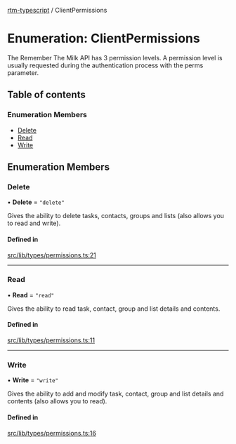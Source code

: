 [rtm-typescript](../README.md) / ClientPermissions

# Enumeration: ClientPermissions

The Remember The Milk API has 3 permission levels.
A permission level is usually requested during the authentication process with the perms parameter.

## Table of contents

### Enumeration Members

- [Delete](ClientPermissions.md#delete)
- [Read](ClientPermissions.md#read)
- [Write](ClientPermissions.md#write)

## Enumeration Members

### Delete

• **Delete** = ``"delete"``

Gives the ability to delete tasks, contacts, groups and lists (also allows you to read and write).

#### Defined in

[src/lib/types/permissions.ts:21](https://github.com/benwainwright/rtm-typescript/blob/57c8754/src/lib/types/permissions.ts#L21)

___

### Read

• **Read** = ``"read"``

Gives the ability to read task, contact, group and list details and contents.

#### Defined in

[src/lib/types/permissions.ts:11](https://github.com/benwainwright/rtm-typescript/blob/57c8754/src/lib/types/permissions.ts#L11)

___

### Write

• **Write** = ``"write"``

Gives the ability to add and modify task, contact, group and list details and contents (also allows you to read).

#### Defined in

[src/lib/types/permissions.ts:16](https://github.com/benwainwright/rtm-typescript/blob/57c8754/src/lib/types/permissions.ts#L16)
